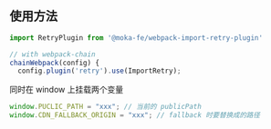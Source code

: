 ## 使用方法

```javascript
import RetryPlugin from '@moka-fe/webpack-import-retry-plugin'

// with webpack-chain
chainWebpack(config) {
  config.plugin('retry').use(ImportRetry);
```

同时在 window 上挂载两个变量

```javascript
window.PUCLIC_PATH = "xxx"; // 当前的 publicPath
window.CDN_FALLBACK_ORIGIN = "xxx"; // fallback 时要替换成的路径
```
